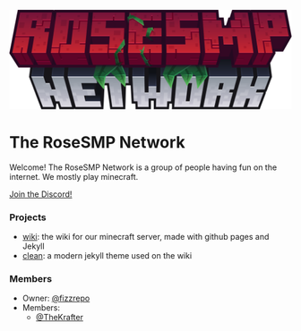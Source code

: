 ![RoseSMP Network Logo](https://raw.githubusercontent.com/RoseSMP/wiki/main/src/Rose-fixedsize.svg)

# The RoseSMP Network

Welcome! The RoseSMP Network is a group of people having fun on the internet. We mostly play minecraft. 

[Join the Discord!](https://discord.gg/cupzHvHSqP)


### Projects

 - [wiki](https://github.com/RoseSMP/wiki): the wiki for our minecraft server, made with github pages and Jekyll
 - [clean](https://github.com/RoseSMP/clean): a modern jekyll theme used on the wiki


### Members

 - Owner: [@fizzrepo](https://github.com/fizzrepo)
 - Members:
    - [@TheKrafter](https://github.com/TheKrafter)
